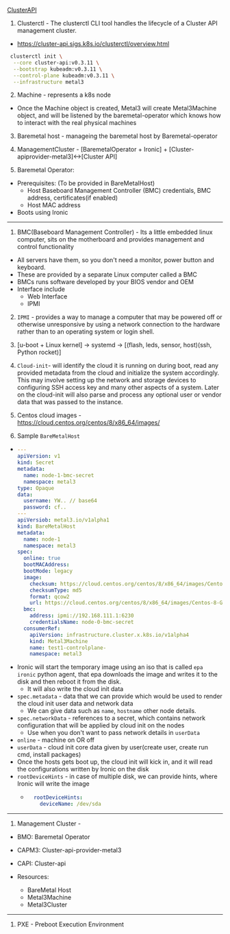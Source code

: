 

[ClusterAPI](https://cluster-api.sigs.k8s.io/)


1. Clusterctl - The clusterctl CLI tool handles the lifecycle of a Cluster API management cluster.
  - https://cluster-api.sigs.k8s.io/clusterctl/overview.html
  ```bash
   clusterctl init \
    --core cluster-api:v0.3.11 \
    --bootstrap kubeadm:v0.3.11 \
    --control-plane kubeadm:v0.3.11 \
    --infrastructure metal3
  ```


2. Machine - represents a k8s node
  - Once the Machine object is created, Metal3 will create Metal3Machine object, and will be listened by the baremetal-operator which knows how to interact with the real physical machines

3. Baremetal host - manageing the baremetal host by Baremetal-operator

4. ManagementCluster - [BaremetalOperator + Ironic] + [Cluster-apiprovider-metal3]<->[Cluster API]  

5. Baremetal Operator:
  - Prerequisites: (To be provided in BareMetalHost)
    - Host Baseboard Management Controller (BMC) credentials, BMC address, certificates(if enabled)
    - Host MAC address
  - Boots using Ironic
  




---
1. BMC(Baseboard Management Controller) - Its a little embedded linux computer, sits on the motherboard and provides management and control functionality 
  - All servers have them, so you don't need a monitor, power button and keyboard.
  - These are provided by a separate Linux computer called a BMC
  - BMCs runs software developed by your BIOS vendor and OEM
  - Interface include
    - Web Interface
    - IPMI

2.  `IPMI` -  provides a way to manage a computer that may be powered off or otherwise unresponsive by using a network connection to the hardware rather than to an operating system or login shell.

3. [u-boot + Linux kernel] -> systemd -> [(flash, leds, sensor, host)(ssh, Python rocket)]

4. `Cloud-init`- will identify the cloud it is running on during boot, read any provided metadata from the cloud and initialize the system accordingly. This may involve setting up the network and storage devices to configuring SSH access key and many other aspects of a system. Later on the cloud-init will also parse and process any optional user or vendor data that was passed to the instance.

5. Centos cloud images - https://cloud.centos.org/centos/8/x86_64/images/
 
6. Sample `BareMetalHost` 
  - ```yaml
    ---
    apiVersion: v1
    kind: Secret
    metadata:
      name: node-1-bmc-secret
      namespace: metal3
    type: Opaque
    data: 
      username: YW.. // base64
      password: cf..
    ---
    apiVersiob: metal3.io/v1alpha1
    kind: BareMetalHost
    metadata:
      name: node-1
      namespace: metal3
    spec:
      online: true
      bootMACAddress:
      bootMode: legacy
      image: 
        checksum: https://cloud.centos.org/centos/8/x86_64/images/Centos-8.md5sum
        checksumType: md5
        format: qcow2
        url: https://cloud.centos.org/centos/8/x86_64/images/Centos-8-GenericCloud-8.2.2004-20200611.2.x86_64.qcow2
      bmc:
        address: ipmi://192.168.111.1:6230
        credentialsName: node-0-bmc-secret
      consumerRef:
        apiVersion: infrastructure.cluster.x.k8s.io/v1alpha4
        kind: Metal3Machine
        name: test1-controlplane-
        namespace: metal3
    ```
  - Ironic will start the temporary image using an iso that is called `epa ironic` python agent, that epa downloads the image and writes it to the disk and then reboot it from the disk.
    - It will also write the cloud init data
  - `spec.metadata` - data that we can provide which would be used to render the cloud init user data and network data
    - We can give data such as `name`, `hostname` other node details. 
  - `spec.networkData` - references to a secret, which contains network configuration that will be applied by cloud init on the nodes
    - Use when you don't want to pass network details in `userData`      
  - `online` - machine on OR off
  - `userData` -   cloud init core data given by user(create user, create run cmd, install packages)
  - Once the hosts gets boot up, the cloud init will kick in, and it will read the configurations written by Ironic on the disk
  - `rootDeviceHints` - in case of multiple disk, we can provide hints, where Ironic will write the image
    - ```yaml
        rootDeviceHints:
          deviceName: /dev/sda
      ```
      
---

1. Management Cluster - 
  - BMO: Baremetal Operator
  - CAPM3: Cluster-api-provider-metal3
  - CAPI: Cluster-api
  
  - Resources:
    - BareMetal Host
    - Metal3Machine
    - Metal3Cluster      
    
---
1.  PXE - Preboot Execution Environment